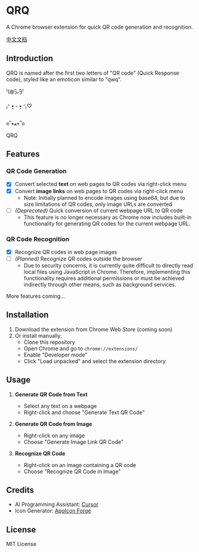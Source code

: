 # QRQ

A Chrome browser extension for quick QR code generation and recognition.

[中文文档](README.zh.md)

## Introduction

QRQ is named after the first two letters of "QR code" (Quick Response code), styled like an emoticon similar to "qwq".

⁽(◍˃̵͈̑ᴗ˂̵͈̑)⁽

₍ᐢ •͈ ༝ •͈ ᐢ₎♡

ฅ՞•ﻌ•՞ฅ

QRQ

## Features

### QR Code Generation

- [x] Convert selected **text** on web pages to QR codes via right-click menu
- [x] Convert **image links** on web pages to QR codes via right-click menu
  - Note: Initially planned to encode images using base64, but due to size limitations of QR codes, only image URLs are converted
- [ ] *(Deprecated)* Quick conversion of current webpage URL to QR code
   - This feature is no longer necessary as Chrome now includes built-in functionality for generating QR codes for the current webpage URL.

### QR Code Recognition

- [x] Recognize QR codes in web page images
- [ ] *(Planned)* Recognize QR codes outside the browser
   - Due to security concerns, it is currently quite difficult to directly read local files using JavaScript in Chrome. Therefore, implementing this functionality requires additional permissions or must be achieved indirectly through other means, such as background services.

More features coming...

## Installation

1. Download the extension from Chrome Web Store (coming soon)
2. Or install manually:
   - Clone this repository
   - Open Chrome and go to `chrome://extensions/`
   - Enable "Developer mode"
   - Click "Load unpacked" and select the extension directory

## Usage

1. **Generate QR Code from Text**
   - Select any text on a webpage
   - Right-click and choose "Generate Text QR Code"

2. **Generate QR Code from Image**
   - Right-click on any image
   - Choose "Generate Image Link QR Code"

3. **Recognize QR Code**
   - Right-click on an image containing a QR code
   - Choose "Recognize QR Code in Image"

## Credits

- AI Programming Assistant: [Cursor](https://www.cursor.com/)
- Icon Generator: [AppIcon Forge](https://zhangyu1818.github.io/appicon-forge/)

## License

MIT License
